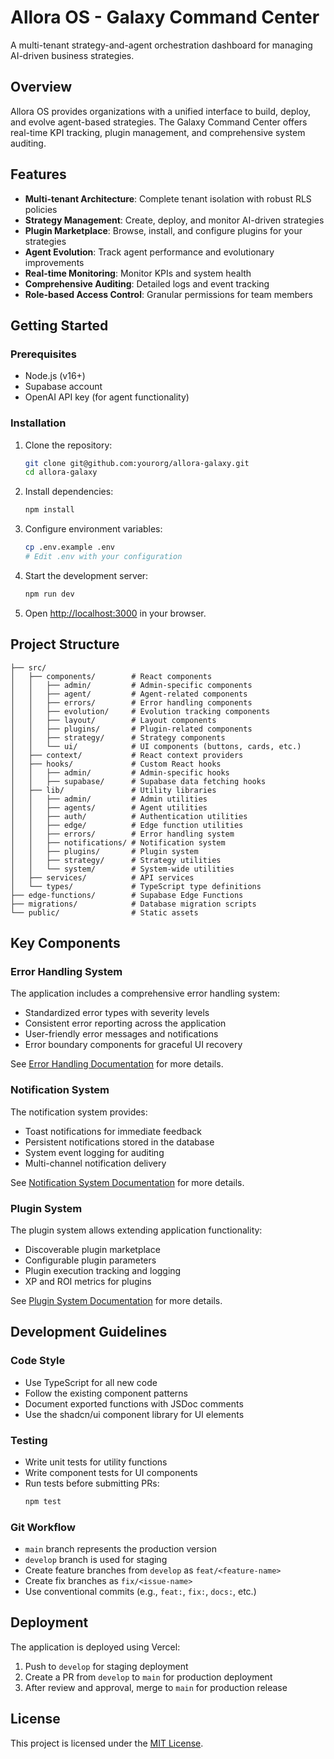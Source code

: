 
# Allora OS - Galaxy Command Center

A multi-tenant strategy-and-agent orchestration dashboard for managing AI-driven business strategies.

## Overview

Allora OS provides organizations with a unified interface to build, deploy, and evolve agent-based strategies. The Galaxy Command Center offers real-time KPI tracking, plugin management, and comprehensive system auditing.

## Features

- **Multi-tenant Architecture**: Complete tenant isolation with robust RLS policies
- **Strategy Management**: Create, deploy, and monitor AI-driven strategies
- **Plugin Marketplace**: Browse, install, and configure plugins for your strategies
- **Agent Evolution**: Track agent performance and evolutionary improvements
- **Real-time Monitoring**: Monitor KPIs and system health
- **Comprehensive Auditing**: Detailed logs and event tracking
- **Role-based Access Control**: Granular permissions for team members

## Getting Started

### Prerequisites

- Node.js (v16+)
- Supabase account
- OpenAI API key (for agent functionality)

### Installation

1. Clone the repository:
   ```bash
   git clone git@github.com:yourorg/allora-galaxy.git
   cd allora-galaxy
   ```

2. Install dependencies:
   ```bash
   npm install
   ```

3. Configure environment variables:
   ```bash
   cp .env.example .env
   # Edit .env with your configuration
   ```

4. Start the development server:
   ```bash
   npm run dev
   ```

5. Open [http://localhost:3000](http://localhost:3000) in your browser.

## Project Structure

```
├── src/
│   ├── components/        # React components
│   │   ├── admin/         # Admin-specific components
│   │   ├── agent/         # Agent-related components
│   │   ├── errors/        # Error handling components
│   │   ├── evolution/     # Evolution tracking components
│   │   ├── layout/        # Layout components
│   │   ├── plugins/       # Plugin-related components
│   │   ├── strategy/      # Strategy components
│   │   └── ui/            # UI components (buttons, cards, etc.)
│   ├── context/           # React context providers
│   ├── hooks/             # Custom React hooks
│   │   ├── admin/         # Admin-specific hooks
│   │   ├── supabase/      # Supabase data fetching hooks
│   ├── lib/               # Utility libraries
│   │   ├── admin/         # Admin utilities
│   │   ├── agents/        # Agent utilities
│   │   ├── auth/          # Authentication utilities
│   │   ├── edge/          # Edge function utilities
│   │   ├── errors/        # Error handling system
│   │   ├── notifications/ # Notification system
│   │   ├── plugins/       # Plugin system
│   │   ├── strategy/      # Strategy utilities
│   │   └── system/        # System-wide utilities
│   ├── services/          # API services
│   └── types/             # TypeScript type definitions
├── edge-functions/        # Supabase Edge Functions
├── migrations/            # Database migration scripts
└── public/                # Static assets
```

## Key Components

### Error Handling System

The application includes a comprehensive error handling system:

- Standardized error types with severity levels
- Consistent error reporting across the application
- User-friendly error messages and notifications
- Error boundary components for graceful UI recovery

See [Error Handling Documentation](src/lib/errors/README.md) for more details.

### Notification System

The notification system provides:

- Toast notifications for immediate feedback
- Persistent notifications stored in the database
- System event logging for auditing
- Multi-channel notification delivery

See [Notification System Documentation](src/lib/notifications/README.md) for more details.

### Plugin System

The plugin system allows extending application functionality:

- Discoverable plugin marketplace
- Configurable plugin parameters
- Plugin execution tracking and logging
- XP and ROI metrics for plugins

See [Plugin System Documentation](src/lib/plugins/README.md) for more details.

## Development Guidelines

### Code Style

- Use TypeScript for all new code
- Follow the existing component patterns
- Document exported functions with JSDoc comments
- Use the shadcn/ui component library for UI elements

### Testing

- Write unit tests for utility functions
- Write component tests for UI components
- Run tests before submitting PRs:
  ```bash
  npm test
  ```

### Git Workflow

- `main` branch represents the production version
- `develop` branch is used for staging
- Create feature branches from `develop` as `feat/<feature-name>`
- Create fix branches as `fix/<issue-name>`
- Use conventional commits (e.g., `feat:`, `fix:`, `docs:`, etc.)

## Deployment

The application is deployed using Vercel:

1. Push to `develop` for staging deployment
2. Create a PR from `develop` to `main` for production deployment
3. After review and approval, merge to `main` for production release

## License

This project is licensed under the [MIT License](LICENSE).
